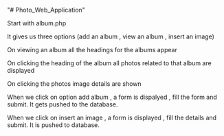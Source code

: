 "# Photo_Web_Application" 

Start with album.php

It gives us three options (add an album , view an album , insert an image)

On viewing an album all the headings for the albums appear

On clicking the heading of the album all photos related to that album are displayed

On clicking the photos image details are shown

When we click on option add album , a form is dispalyed , fill the form and submit. It gets pushed to the database.

When we click on insert an image , a form is displayed , fill the details and submit. It is pushed to database. 
